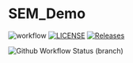 # SEM_Demo

![workflow](https://github.com/Kevin-Sim/sem_2022_labs/actions/workflows/main.yml/badge.svg)
[![LICENSE](https://img.shields.io/github/license/grayallen68/sem-population.svg?style=flat-square)](https://github.com/grayallen68/sem-population/blob/master/LICENSE)
[![Releases](https://img.shields.io/github/release/grayallen68/sem-population/all.svg?style=flat-square)](https://github.com/grayallen68/sem-population/releases)

![Github Workflow Status (branch)](https://img.shields.io/github/actions/workflow/status/grayallen68/sem-population/main.yml?branch=develop)
